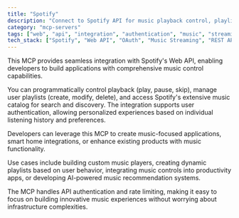 ```yaml
---
title: "Spotify"
description: "Connect to Spotify API for music playback control, playlist management, and personalized music experiences"
category: "mcp-servers"
tags: ["web", "api", "integration", "authentication", "music", "streaming", "personalization"]
tech_stack: ["Spotify", "Web API", "OAuth", "Music Streaming", "REST API", "AI"]
---
```


This MCP provides seamless integration with Spotify's Web API, enabling developers to build applications with comprehensive music control capabilities. 

You can programmatically control playback (play, pause, skip), manage user playlists (create, modify, delete), and access Spotify's extensive music catalog for search and discovery. The integration supports user authentication, allowing personalized experiences based on individual listening history and preferences.

Developers can leverage this MCP to create music-focused applications, smart home integrations, or enhance existing products with music functionality. 

Use cases include building custom music players, creating dynamic playlists based on user behavior, integrating music controls into productivity apps, or developing AI-powered music recommendation systems. 

The MCP handles API authentication and rate limiting, making it easy to focus on building innovative music experiences without worrying about infrastructure complexities.